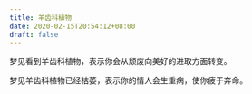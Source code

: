```yaml
---
title: 羊齿科植物
date: 2020-02-15T20:54:12+08:00
draft: false
---
```


梦见看到羊齿科植物，表示你会从颓废向美好的进取方面转变。



梦见羊齿科植物已经枯萎，表示你的情人会生重病，使你疲于奔命。


